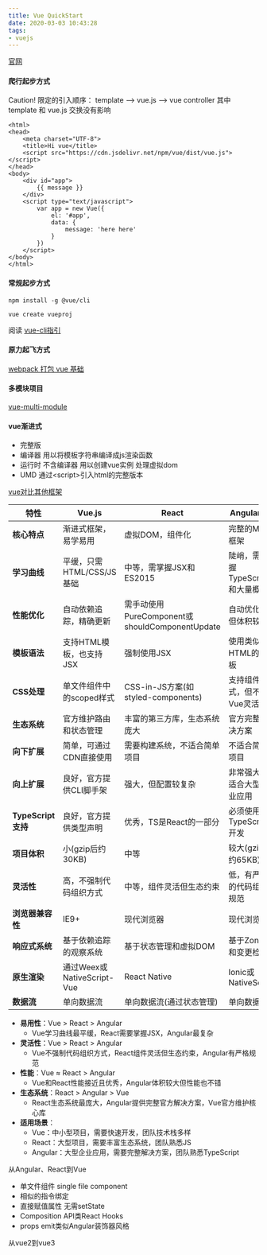 ```yaml
---
title: Vue QuickStart
date: 2020-03-03 10:43:28
tags:
- vuejs
---
```

[官网](https://cn.vuejs.org/)
#### 爬行起步方式
Caution! 限定的引入顺序：
template --> vue.js --> vue controller 
其中 template 和 vue.js 交换没有影响
```
<html>
<head>
    <meta charset="UTF-8">
    <title>Hi vue</title>
    <script src="https://cdn.jsdelivr.net/npm/vue/dist/vue.js"></script>
</head>
<body>
    <div id="app">
        {{ message }}
    </div>
    <script type="text/javascript">
        var app = new Vue({
            el: '#app',
            data: {
                message: 'here here'
            }
        })
    </script>
</body>
</html>
```
#### 常规起步方式
```
npm install -g @vue/cli

vue create vueproj
```
阅读 [vue-cli指引](https://cli.vuejs.org/zh/guide/creating-a-project.html#vue-create)
#### 原力起飞方式
[webpack 打包 vue 基础](https://juejin.im/post/5ae43d9a6fb9a07aad1747f9)

#### 多模块项目
[vue-multi-module](https://github.com/BothEyes1993/vue-multi-module)
#### vue渐进式
+ 完整版 
+ 编译器 用以将模板字符串编译成js渲染函数
+ 运行时 不含编译器 用以创建vue实例 处理虚拟dom
+ UMD 通过\<script\>引入html的完整版本

[vue对比其他框架](https://v2.cn.vuejs.org/v2/guide/comparison.html)

| 特性 | Vue.js | React | Angular 2+ |
|------|--------|-------|------------|
| **核心特点** | 渐进式框架，易学易用 | 虚拟DOM，组件化 | 完整的MVC框架 |
| **学习曲线** | 平缓，只需HTML/CSS/JS基础 | 中等，需掌握JSX和ES2015 | 陡峭，需掌握TypeScript和大量概念 |
| **性能优化** | 自动依赖追踪，精确更新 | 需手动使用PureComponent或shouldComponentUpdate | 自动优化，但体积较大 |
| **模板语法** | 支持HTML模板，也支持JSX | 强制使用JSX | 使用类似HTML的模板 |
| **CSS处理** | 单文件组件中的scoped样式 | CSS-in-JS方案(如styled-components) | 支持组件样式，但不如Vue灵活 |
| **生态系统** | 官方维护路由和状态管理 | 丰富的第三方库，生态系统庞大 | 官方完整解决方案 |
| **向下扩展** | 简单，可通过CDN直接使用 | 需要构建系统，不适合简单项目 | 不适合简单项目 |
| **向上扩展** | 良好，官方提供CLI脚手架 | 强大，但配置较复杂 | 非常强大，适合大型企业应用 |
| **TypeScript支持** | 良好，官方提供类型声明 | 优秀，TS是React的一部分 | 必须使用TypeScript开发 |
| **项目体积** | 小(gzip后约30KB) | 中等 | 较大(gzip后约65KB) |
| **灵活性** | 高，不强制代码组织方式 | 中等，组件灵活但生态约束 | 低，有严格的代码组织规范 |
| **浏览器兼容性** | IE9+ | 现代浏览器 | 现代浏览器 |
| **响应式系统** | 基于依赖追踪的观察系统 | 基于状态管理和虚拟DOM | 基于Zone.js和变更检测 |
| **原生渲染** | 通过Weex或NativeScript-Vue | React Native | Ionic或NativeScript |
| **数据流** | 单向数据流 | 单向数据流(通过状态管理) | 单向数据流 |
+  **易用性**：Vue > React > Angular
   - Vue学习曲线最平缓，React需要掌握JSX，Angular最复杂
+ **灵活性**：Vue > React > Angular
   - Vue不强制代码组织方式，React组件灵活但生态约束，Angular有严格规范
+ **性能**：Vue ≈ React > Angular
   - Vue和React性能接近且优秀，Angular体积较大但性能也不错
+ **生态系统**：React > Angular > Vue
   - React生态系统最庞大，Angular提供完整官方解决方案，Vue官方维护核心库
+ **适用场景**：
   - Vue：中小型项目，需要快速开发，团队技术栈多样
   - React：大型项目，需要丰富生态系统，团队熟悉JS
   - Angular：大型企业应用，需要完整解决方案，团队熟悉TypeScript


从Angular、React到Vue
+ 单文件组件 single file component
+ 相似的指令绑定
+ 直接赋值属性 无需setState
+ Composition API类React Hooks
+ props emit类似Angular装饰器风格

从vue2到vue3